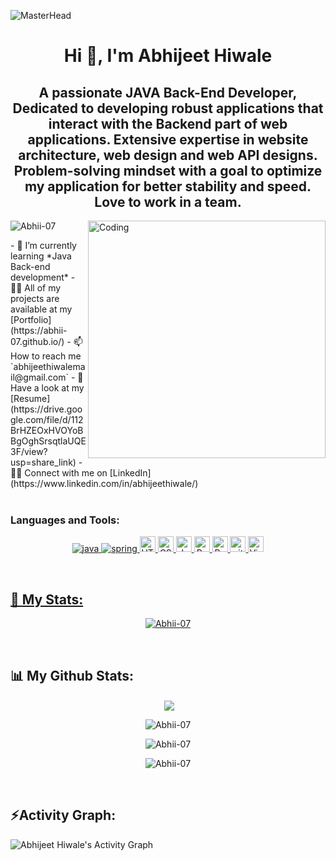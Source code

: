 ![MasterHead](https://scand.com/wp-content/uploads/2020/05/Java-KV2.jpg)
<h1 align="center">Hi 👋, I'm Abhijeet Hiwale</h1>
<h2 align="center">A passionate JAVA Back-End Developer, Dedicated to developing robust applications that interact with the Backend part of web applications. Extensive expertise in website architecture, web design and web API designs. Problem-solving mindset with a goal to optimize my application for better stability and speed. Love to work in a team.</h2>
<img align="right" alt="Coding" width="380" src="https://camo.githubusercontent.com/40165a147c3dcea0fa1db780bb533fc5f98546ccfb9d5d05ddb2f429277f5348/68747470733a2f2f616e616c7974696373696e6469616d61672e636f6d2f77702d636f6e74656e742f75706c6f6164732f323031382f31322f646576656c6f7065722d6472696262626c652e676966"/>
<p align="left"> <img src="https://komarev.com/ghpvc/?username=Abhii-07&label=Profile%20views&color=0e75b6&style=flat" alt="Abhii-07" /> </p>
- 🌱 I’m currently learning *Java Back-end development*
- 👨‍💻 All of my projects are available at my [Portfolio](https://abhii-07.github.io/)
- 📫 How to reach me `abhijeethiwalemail@gmail.com`
- 📄 Have a look at my [Resume](https://drive.google.com/file/d/112BrHZEOxHVOYoBBgOghSrsqtlaUQE3F/view?usp=share_link)
- 👨‍💻 Connect with me on [LinkedIn](https://www.linkedin.com/in/abhijeethiwale/)
<!-- - 💬 ask me about Java
- 😄 Pronouns: He/His -->
<br>
<br>
<h3 align="left">Languages and Tools:</h3>
<p align="center"><a href="https://www.java.com" target="_blank" rel="noreferrer"> <img src="https://img.shields.io/badge/java-%23ED8B00.svg?style=for-the-badge&logo=java&logoColor=white" alt="java" /></a><a href="https://www.java.com" target="_blank" rel="noreferrer"> <img src="https://img.shields.io/badge/spring-%236DB33F.svg?style=for-the-badge&logo=spring&logoColor=white" alt="spring" /> </a><a href="https://www.java.com" target="_blank" rel="noreferrer"> <img src="https://img.shields.io/badge/HTML5-282C34?logo=html5&logoColor=E34F26" alt="HTML5 logo" title="HTML5" height="25" /> </a><a href="https://www.java.com" target="_blank" rel="noreferrer"> <img src="https://img.shields.io/badge/CSS3-282C34?logo=css3&logoColor=1572B6" alt="CSS3 logo" title="CSS3" height="25" /> </a><a href="https://www.java.com" target="_blank" rel="noreferrer"> <img src="https://img.shields.io/badge/JavaScript-282C34?logo=javascript&logoColor=F7DF1E" alt="JavaScript logo" title="JavaScript" height="25" /> </a><a href="https://www.java.com" target="_blank" rel="noreferrer"> <img src="https://img.shields.io/badge/React-282C34?logo=react&logoColor=61DAFB" alt="React logo" title="React" height="25" /> </a><a href="https://www.java.com" target="_blank" rel="noreferrer"> <img src="https://img.shields.io/badge/Material--UI-0081CB?style=for-the-badge&logo=material-ui&logoColor=white" alt="React logo" title="Material Ui" height="25" /> </a><a href="https://www.java.com" target="_blank" rel="noreferrer"> <img src="https://img.shields.io/badge/git-282C34?logo=git&logoColor=F05032" alt="git logo" title="git" height="25" /> </a><a href="https://www.java.com" target="_blank" rel="noreferrer"> <img src="https://img.shields.io/badge/VS%20Code-282C34?logo=visual-studio-code&logoColor=007ACC" alt="Visual Studio Code logo" title="Visual Studio Code" height="25" /> </p>
<br>
<h2 align="left">📄 My Stats:</h2>
<p align="center"> <a href="https://github.com/ryo-ma/github-profile-trophy"><img src="https://github-profile-trophy.vercel.app/?username=Abhii-07" alt="Abhii-07" /></a> </p>
<br>
<h2 align="left">📊 My Github Stats:</h2>
<p align="center">&nbsp;<img align="center" src="https://github-readme-stats.vercel.app/api/top-langs/?username=Abhii-07" /></p>
<p align="center"><img align="center" src="https://github-readme-stats.vercel.app/api?username=Abhii-07&show_icons=true" alt="Abhii-07" /></p>

<p align="center"><img align="center" src="https://github-readme-streak-stats.herokuapp.com/?user=Abhii-07&" alt="Abhii-07" /></p>
<p align="center"><img align="center" src="https://github-readme-streak-stats.herokuapp.com/?user=Abhii-07" alt="Abhii-07" /></p>

<br>
<h2 align="left">⚡Activity Graph:</h2>
  <a><img alt="Abhijeet Hiwale's Activity Graph" src="https://github-readme-activity-graph.cyclic.app/graph?username=Abhii-07&theme=react-dark&hide_border=true" /></a>
<br>

